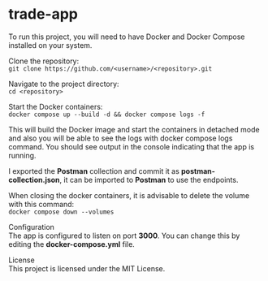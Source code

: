 # trade-app

To run this project, you will need to have Docker and Docker Compose installed on your system.

Clone the repository:  
`git clone https://github.com/<username>/<repository>.git`


Navigate to the project directory:  
`cd <repository>`


Start the Docker containers:  
`docker compose up --build -d && docker compose logs -f`


This will build the Docker image and start the containers in detached mode and also you will be able to see the logs with docker compose logs command. You should see output in the console indicating that the app is running.  


I exported the **Postman** collection and commit it as **postman-collection.json**, it can be imported to **Postman** to use the endpoints.  


When closing the docker containers, it is advisable to delete the volume with this command:  
`docker compose down --volumes`


Configuration  
The app is configured to listen on port **3000**. You can change this by editing the **docker-compose.yml** file.  


License  
This project is licensed under the MIT License.  
